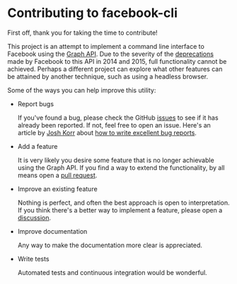 # Contributing to facebook-cli

First off, thank you for taking the time to contribute!

This project is an attempt to implement a command line interface to Facebook using the [Graph API](https://developers.facebook.com/docs/graph-api/).  Due to the severity of the [deprecations](README.md#why-cant-i) made by Facebook to this API in 2014 and 2015, full functionality cannot be achieved.  Perhaps a different project can explore what other features can be attained by another technique, such as using a headless browser.

Some of the ways you can help improve this utility:

- Report bugs

  If you've found a bug, please check the GitHub [issues](https://github.com/specious/facebook-cli/issues) to see if it has already been reported.  If not, feel free to open an issue.  Here's an article by [Josh Korr](https://twitter.com/joshkorr) about [how to write excellent bug reports](https://www.viget.com/articles/tips-for-writing-better-bug-reports).

- Add a feature

  It is very likely you desire some feature that is no longer achievable using the Graph API.  If you find a way to extend the functionality, by all means open a [pull request](https://github.com/specious/facebook-cli/pulls).

- Improve an existing feature

  Nothing is perfect, and often the best approach is open to interpretation.  If you think there's a better way to implement a feature, please open a [discussion](https://github.com/specious/facebook-cli/issues).

- Improve documentation

  Any way to make the documentation more clear is appreciated.

- Write tests

  Automated tests and continuous integration would be wonderful.